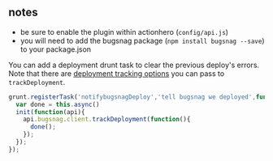 ## notes
- be sure to enable the plugin within actionhero (`config/api.js`)
- you will need to add the bugsnag package (`npm install bugsnag --save`) to your package.json

You can add a deployment drunt task to clear the previous deploy's errors.  Note that there are [deployment tracking options](https://github.com/watson/bugsnag-node#deployment-tracking) you can pass to `trackDeployment`.
```javascript
grunt.registerTask('notifybugsnagDeploy','tell bugsnag we deployed',function(message){
  var done = this.async()
  init(function(api){
    api.bugsnag.client.trackDeployment(function(){
      done();
    });
  });
});
```
